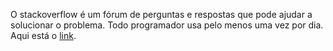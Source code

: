 O stackoverflow é um fórum de perguntas e respostas que pode ajudar a solucionar o problema. Todo programador usa pelo menos uma vez por dia. Aqui está o [link](<https://stackoverflow.com/>).